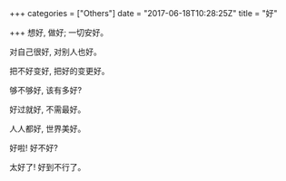 +++
categories = ["Others"]
date = "2017-06-18T10:28:25Z"
title = "好"

+++
想好, 做好; 一切安好。

对自己很好, 对别人也好。

把不好变好, 把好的变更好。

够不够好, 该有多好?

好过就好, 不需最好。

人人都好, 世界美好。

好啦! 好不好?

太好了! 好到不行了。